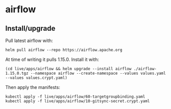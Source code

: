 # airflow

## Install/upgrade

Pull latest airflow with:

```shell
helm pull airflow --repo https://airflow.apache.org
```

At time of writing it pulls 1.15.0. Install it with:

```shell
(cd live/apps/airflow && helm upgrade --install airflow ./airflow-1.15.0.tgz --namespace airflow --create-namespace --values values.yaml --values values.crypt.yaml)
```

Then apply the manifests:
```shell
kubectl apply -f live/apps/airflow/60-targetgroupbinding.yaml
kubectl apply -f live/apps/airflow/10-gitsync-secret.crypt.yaml
```
